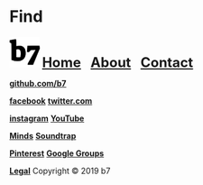 # Find
<img alt="b7" width="54" height="54" src="b7.svg"> <strong><font size="5"><a href="https://b7.github.io">Home</a> &nbsp; <a href="https://b7.github.io/about">About</a> &nbsp; <a href="https://b7.github.io/contact">Contact</a></font></strong>

<strong><a href="https://github.com/b7" target="_blank">github.com/b7</a></strong>

<strong><a href="https://facebook.com/b7git" target="_blank">facebook</a></strong> <strong><a href="https://twitter.com/b7git" target="_blank">twitter.com</a></strong>

<strong><a href="https://instagram.com/b7git/" target="_blank">instagram</a></strong> <strong><a href="https://www.youtube.com/channel/UCt4T3OvxivlcvGg9Ah8hLQw" target="_blank">YouTube</a></strong>

<strong><a href="https://minds.com/b7git/" target="_blank">Minds</a></strong> <strong><a href="https://www.soundtrap.com/b7git" target="_blank">Soundtrap</a></strong>

<strong><a href="https://pinterest.de/b7git/" target="_blank">Pinterest</a></strong> <strong><a href="https://groups.google.com/forum/#!forum/b7git" target="_blank">Google Groups</a></strong>

<strong><a href="https://b7.github.io/legal">Legal</a></strong> Copyright © 2019 b7
